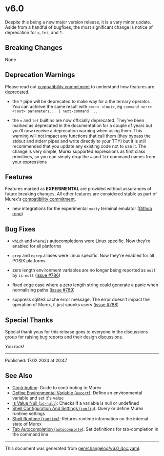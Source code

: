 # v6.0

Despite this being a new major version release, it is a vary minor update. Aside from a handful of bugfixes, the most significant change is notice of deprecation for `=`, `let`, and `?`.

## Breaking Changes

None

## Deprecation Warnings

Please read out [compatibility commitment](https://murex.rocks/compatibility.html) to understand how features are deprecated.

* the `?` pipe will be deprecated to make way for a the ternary operator. You can achieve the same result with `<err> <!out>`, eg `command <err> <!out> parameters... | next-command ...`
  
* the `=` and `let` builtins are now officially deprecated. They've been marked as deprecated in the documentation for a couple of years but you'll now receive a deprecation warning when using them. This warning will not impact any functions that call them (they bypass the stdout and stderr pipes and write directly to your TTY) but it is still recommended that you update any existing code not to use it. The change is very simple, Murex supported expressions as first class primitives, so you can simply drop the `=` and `let` command names from your expressions

## Features

Features marked as **EXPERIMENTAL** are provided without assurances of future breaking changes. All other features are considered stable as part of Murex's [compatibility commitment](https://murex.rocks/compatibility.html).

* new integrations for the experimental `mxtty` terminal emulator ([Github repo](https://github.com/lmorg/mxtty))

## Bug Fixes

* `which` and `whereis` autocompletions were Linux specific. Now they're enabled for all platforms

* `grep` and `egrep` aliases were Linux specific. Now they're enabled for all POSIX platforms

* zero length environment variables are no longer being reported as `null` by `is-null` ([issue #786](https://github.com/lmorg/murex/issues/786))

* fixed edge case where a zero length string could generate a panic when normalising paths ([issue #789](https://github.com/lmorg/murex/issues/789))

* suppress sqlite3 cache error message. The error doesn't impact the operation of Murex, it just spooks users ([issue #788](https://github.com/lmorg/murex/issues/788))
  
## Special Thanks

Special thank yous for this release goes to everyone in the discussions group for raising bug reports and their design discussions.

You rock!

<hr>

Published: 17.02.2024 at 20:47

## See Also

* [Contributing](../Murex/CONTRIBUTING.md):
  Guide to contributing to Murex
* [Define Environmental Variable (`export`)](../commands/export.md):
  Define an environmental variable and set it's value
* [Is Value Null (`is-null`)](../commands/is-null.md):
  Checks if a variable is null or undefined
* [Shell Configuration And Settings (`config`)](../commands/config.md):
  Query or define Murex runtime settings
* [Shell Runtime (`runtime`)](../commands/runtime.md):
  Returns runtime information on the internal state of Murex
* [Tab Autocompletion (`autocomplete`)](../commands/autocomplete.md):
  Set definitions for tab-completion in the command line

<hr/>

This document was generated from [gen/changelog/v6.0_doc.yaml](https://github.com/lmorg/murex/blob/master/gen/changelog/v6.0_doc.yaml).